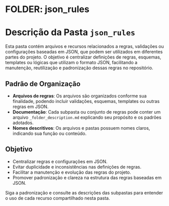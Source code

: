 # FOLDER: json_rules

# Descrição da Pasta `json_rules`

Esta pasta contém arquivos e recursos relacionados a regras, validações ou configurações baseadas em JSON, que podem ser utilizados em diferentes partes do projeto. O objetivo é centralizar definições de regras, esquemas, templates ou lógicas que utilizam o formato JSON, facilitando a manutenção, reutilização e padronização dessas regras no repositório.

## Padrão de Organização

- **Arquivos de regras**: Os arquivos são organizados conforme sua finalidade, podendo incluir validações, esquemas, templates ou outras regras em JSON.
- **Documentação**: Cada subpasta ou conjunto de regras pode conter um arquivo `_folder_description.md` explicando seu propósito e os padrões adotados.
- **Nomes descritivos**: Os arquivos e pastas possuem nomes claros, indicando sua função ou conteúdo.

## Objetivo

- Centralizar regras e configurações em JSON.
- Evitar duplicidade e inconsistências nas definições de regras.
- Facilitar a manutenção e evolução das regras do projeto.
- Promover padronização e clareza na estrutura das regras baseadas em JSON.

Siga a padronização e consulte as descrições das subpastas para entender o uso de cada recurso compartilhado nesta pasta.
